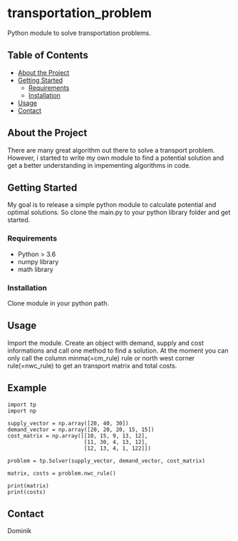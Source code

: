 # transportation_problem
Python module to solve transportation problems.

## Table of Contents
* [About the Project](#about-the-project)
* [Getting Started](#getting-started)
  * [Requirements](#requirements)
  * [Installation](#installation)
* [Usage](#usage)
* [Contact](#contact)

## About the Project

There are many great algorithm out there to solve a transport problem.
However, i started to write my own module to find a potential solution and get a better understanding in impementing
algorithms in code. 

## Getting Started

My goal is to release a simple python module to calculate potential and optimal solutions. So clone the main.py to
your python library folder and get started.

### Requirements

* Python > 3.6
* numpy library
* math library

### Installation

Clone module in your python path.

## Usage

Import the module. Create an object with demand, supply and cost informations and call one method to find a solution.
At the moment you can only call the column minma(=cm_rule) rule or north west corner rule(=nwc_rule) to get an
transport matrix and total costs. 

## Example

```
import tp
import np

supply_vector = np.array([20, 40, 30])
demand_vector = np.array([20, 20, 20, 15, 15])
cost_matrix = np.array([[10, 15, 9, 13, 12],
                        [11, 30, 4, 13, 12],
                        [12, 13, 4, 1, 122]])
                        
problem = tp.Solver(supply_vector, demand_vector, cost_matrix)

matrix, costs = problem.nwc_rule()

print(matrix)
print(costs)

```

## Contact

Dominik
